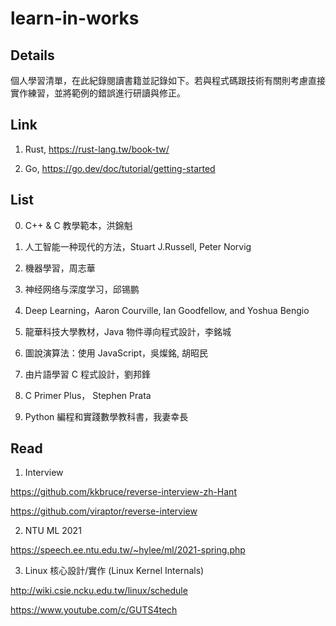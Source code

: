 # learn-in-works

## Details

個人學習清單，在此紀錄閱讀書籍並記錄如下。若與程式碼跟技術有關則考慮直接實作練習，並將範例的錯誤進行研讀與修正。

## Link

1. Rust, https://rust-lang.tw/book-tw/

2. Go, https://go.dev/doc/tutorial/getting-started

## List

0. C++ & C 教學範本，洪錦魁

1. 人工智能一种现代的方法，Stuart J.Russell, Peter Norvig

2. 機器學習，周志華

3. 神经网络与深度学习，邱锡鹏

4. Deep Learning，Aaron Courville, Ian Goodfellow, and Yoshua Bengio

5. 龍華科技大學教材，Java 物件導向程式設計，李銘城

6. 圖說演算法：使用 JavaScript，吳燦銘, 胡昭民 

7. 由片語學習 C 程式設計，劉邦鋒

8. C Primer Plus， Stephen Prata

9. Python 編程和實踐數學教科書，我妻幸長

## Read

1. Interview

https://github.com/kkbruce/reverse-interview-zh-Hant

https://github.com/viraptor/reverse-interview

2. NTU ML 2021

https://speech.ee.ntu.edu.tw/~hylee/ml/2021-spring.php

3. Linux 核心設計/實作 (Linux Kernel Internals)

http://wiki.csie.ncku.edu.tw/linux/schedule

https://www.youtube.com/c/GUTS4tech